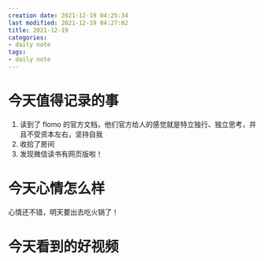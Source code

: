 ```yaml
---
creation date: 2021-12-19 04:25:34
last modified: 2021-12-19 04:27:02
title: 2021-12-19
categories:
- daily note
tags:
- daily note
---
```

# 今天值得记录的事
1. 读到了 flomo 的官方文档，他们官方给人的感觉就是特立独行、独立思考，并且不受资本左右，坚持自我
2. 收拾了房间
3. 发现微信读书有网页版啦！

# 今天心情怎么样
心情还不错，明天要出去吃火锅了！

# 今天看到的好视频
